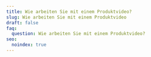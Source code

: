 ```yaml
---
title: Wie arbeiten Sie mit einem Produktvideo?
slug: Wie arbeiten Sie mit einem Produktvideo
draft: false
faq:
  question: Wie arbeiten Sie mit einem Produktvideo?
seo:
  noindex: true
---
```

